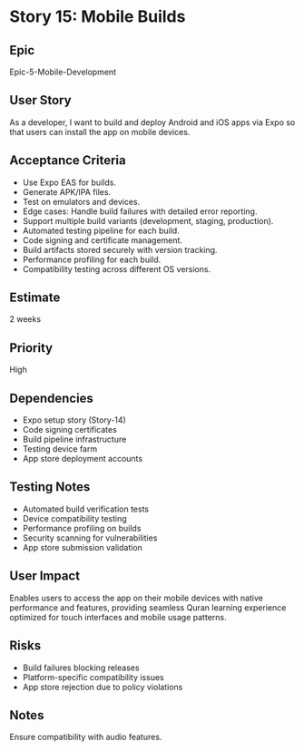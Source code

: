 # Story 15: Mobile Builds

## Epic
Epic-5-Mobile-Development

## User Story
As a developer, I want to build and deploy Android and iOS apps via Expo so that users can install the app on mobile devices.

## Acceptance Criteria
- Use Expo EAS for builds.
- Generate APK/IPA files.
- Test on emulators and devices.
- Edge cases: Handle build failures with detailed error reporting.
- Support multiple build variants (development, staging, production).
- Automated testing pipeline for each build.
- Code signing and certificate management.
- Build artifacts stored securely with version tracking.
- Performance profiling for each build.
- Compatibility testing across different OS versions.

## Estimate
2 weeks

## Priority
High

## Dependencies
- Expo setup story (Story-14)
- Code signing certificates
- Build pipeline infrastructure
- Testing device farm
- App store deployment accounts

## Testing Notes
- Automated build verification tests
- Device compatibility testing
- Performance profiling on builds
- Security scanning for vulnerabilities
- App store submission validation

## User Impact
Enables users to access the app on their mobile devices with native performance and features, providing seamless Quran learning experience optimized for touch interfaces and mobile usage patterns.

## Risks
- Build failures blocking releases
- Platform-specific compatibility issues
- App store rejection due to policy violations

## Notes
Ensure compatibility with audio features.
